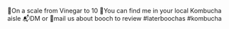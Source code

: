 📝On a scale from Vinegar to 10
🛒You can find me in your local Kombucha aisle
📬DM or 📧mail us about booch to review
#laterboochas #kombucha